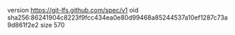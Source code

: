 version https://git-lfs.github.com/spec/v1
oid sha256:86241904c8223f9fcc434ea0e80d99468a85244537a10ef1287c73a9d861f2e2
size 570
